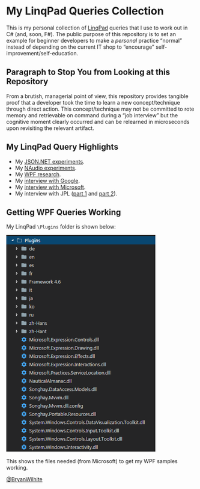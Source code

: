 # My LinqPad Queries Collection

This is my personal collection of [LinqPad](https://www.linqpad.net/) queries that I use to work out in C# (and, soon, F#). The public purpose of this repository is to set an example for beginner developers to make a _personal_ practice “normal” instead of depending on the current IT shop to “encourage” self-improvement/self-education.

## Paragraph to Stop You from Looking at this Repository

From a brutish, managerial point of view, this repository provides tangible proof that a developer took the time to learn a new concept/technique through direct action. This concept/technique may not be committed to rote memory and retrievable on command during a “job interview” but the cognitive moment clearly occurred and can be relearned in microseconds upon revisiting the relevant artifact.

## My LinqPad Query Highlights

* My [JSON.NET experiments](https://github.com/BryanWilhite/LinqPad/search?utf8=%E2%9C%93&q=Json.NET).
* My [NAudio experiments](https://github.com/BryanWilhite/LinqPad/tree/master/Queries/funkyKB/Audio).
* My [WPF research](https://github.com/BryanWilhite/LinqPad/tree/master/Queries/funkyKB/WPF).
* My [interview with Google](https://github.com/BryanWilhite/LinqPad/blob/master/Queries/funkyKB/Interview%20-%20Google.linq).
* My [interview with Microsoft](https://github.com/BryanWilhite/LinqPad/blob/master/Queries/funkyKB/Interview%20-%20Microsoft.linq).
* My interview with JPL ([part 1](https://github.com/BryanWilhite/LinqPad/blob/master/Queries/funkyKB/Interview%20-%20JPL%20(part%201).linq) and [part 2](https://github.com/BryanWilhite/LinqPad/blob/master/Queries/funkyKB/Interview%20-%20JPL%20(part%202).linq)).

## Getting WPF Queries Working

My LinqPad `\Plugins` folder is shown below:

![My LinqPad Plugins Folder](./Content/Images/My%20LinqPad%20Plugins%20Folder.png "My LinqPad Plugins Folder")

This shows the files needed (from Microsoft) to get my WPF samples working.

[@BryanWilhite](https://twitter.com/bryanwilhite)